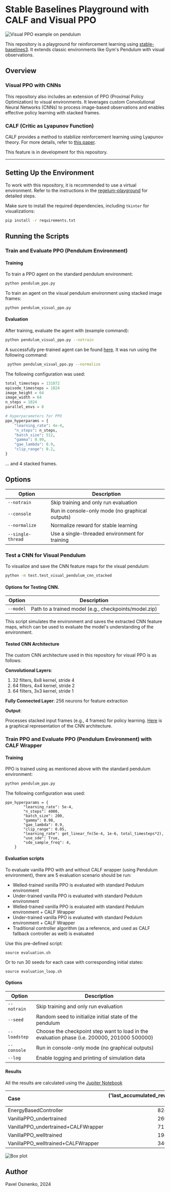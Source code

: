 # Stable Baselines Playground with CALF and Visual PPO

![Visual PPO example on pendulum](./gfx/ppo_visual_pendulum.gif)

This repository is a playground for reinforcement learning using [stable-baselines3](https://github.com/DLR-RM/stable-baselines3).
It extends classic environments like Gym's Pendulum with visual observations.

## Overview

### Visual PPO with CNNs
This repository also includes an extension of PPO (Proximal Policy Optimization) to visual environments. It leverages custom Convolutional Neural Networks (CNNs) to process image-based observations and enables effective policy learning with stacked frames.

### CALF (Critic as Lyapunov Function)
CALF provides a method to stabilize reinforcement learning using Lyapunov theory. For more details, refer to [this paper](https://arxiv.org/abs/2405.18118).

This feature is in development for this repository.

---

## Setting Up the Environment

To work with this repository, it is recommended to use a virtual environment. Refer to the instructions in the [regelum-playground](https://github.com/osinenkop/regelum-playground) for detailed steps.

Make sure to install the required dependencies, including `tkinter` for visualizations:

```bash
pip install -r requirements.txt
```

## Running the Scripts

### Train and Evaluate PPO (Pendulum Environment)

#### Training

To train a PPO agent on the standard pendulum environment:

```bash
python pendulum_ppo.py
```

To train an agent on the visual pendulum environment using stacked image frames:
    
```bash
python pendulum_visual_ppo.py
```

#### Evaluation
After training, evaluate the agent with (example command):

```bash
python pendulum_visual_ppo.py --notrain
```

A successfully pre-trained agent can be found [here](./workable_visual_PPO4pendulum.zip).
It was run using the following command:

```bash
 python pendulum_visual_ppo.py --normalize
```

The following configuration was used:

```python
total_timesteps = 131072
episode_timesteps = 1024
image_height = 64
image_width = 64
n_steps = 1024
parallel_envs = 8

# Hyperparameters for PPO
ppo_hyperparams = {
    "learning_rate": 4e-4,
    "n_steps": n_steps,
    "batch_size": 512,
    "gamma": 0.99,
    "gae_lambda": 0.9,
    "clip_range": 0.2,
}
```

... and 4 stacked frames.

## Options

Option | Description |
| ----- |  ----- |
| `--notrain` | Skip training and only run evaluation |
| `--console` | Run in console-only mode (no graphical outputs) |
| `--normalize` | Normalize reward for stable learning |
| `--single-thread` | Use a single-threaded environment for training |

### Test a CNN for Visual Pendulum

To visualize and save the CNN feature maps for the visual pendulum:

```bash
python -m test.test_visual_pendulum_cnn_stacked
```

#### Options for Testing CNN.

Option | Description |
| ----- |  ----- |
| `--model` | Path to a trained model (e.g., checkpoints/model.zip) |

This script simulates the environment and saves the extracted CNN feature maps, which can be used to evaluate the model's understanding of the environment.

#### Tested CNN Architecture

The custom CNN architecture used in this repository for visual PPO is as follows:

**Convolutional Layers**:

1. 32 filters, 8x8 kernel, stride 4
1. 64 filters, 4x4 kernel, stride 2
1. 64 filters, 3x3 kernel, stride 1

**Fully Connected Layer**:
256 neurons for feature extraction

**Output**:

Processes stacked input frames (e.g., 4 frames) for policy learning.
[Here](./gfx/CNN_architecture_PPO4Pendulum.png) is a graphical representation of the CNN architecture.

### Train PPO and Evaluate PPO (Pendulum Environment) with CALF Wrapper
#### Training
PPO is trained using as mentioned above with the standard pendulum environment:
```bash
python pendulum_ppo.py
```

The following configuration was used:

```
ppo_hyperparams = {
        "learning_rate": 5e-4,
        "n_steps": 4000,
        "batch_size": 200,
        "gamma": 0.98,
        "gae_lambda": 0.9,
        "clip_range": 0.05,
        "learning_rate": get_linear_fn(5e-4, 1e-6, total_timesteps*2),
        "use_sde": True,
        "sde_sample_freq": 4,
    }
```

#### Evaluation scripts
To evaluate vanilla PPO with and without CALF wrapper (using Pendulum environment), there are 5 evaluation scenario should be run:
- Welled-trained vanilla PPO is evaluated with standard Pedulum environment
- Under-trained vanilla PPO is evaluated with standard Pedulum environment
- Welled-trained vanilla PPO is evaluated with standard Pedulum environment + CALF Wrapper
- Under-trained vanilla PPO is evaluated with standard Pedulum environment + CALF Wrapper
- Traditional controller algorithm (as a reference, and used as CALF fallback controller as well) is evaluated
  
Use this pre-defined script:
```shell
source evaluation.sh
```
Or to run 30 seeds for each case with corresponding initial states:
```shell
source evaluation_loop.sh
```

#### Options

Option | Description |
| ----- |  ----- |
| `--notrain` | Skip training and only run evaluation |
| `--seed` | Random seed to initialize initial state of the pendulum |
| `--loadstep` | Choose the checkpoint step want to load in the evaluation phase (i.e. 200000, 201000 500000) |
| `--console` | Run in console-only mode (no graphical outputs) |
| `--log` | Enable logging and printing of simulation data |

#### Results
All the results are calculated using the [Jupiter Notebook](./notebooks/analysis.ipynb) 

| Case                                |   ('last_accumulated_reward', 'std') |   ('last_accumulated_reward', 'var') |   ('last_accumulated_reward', 'min') |   ('last_accumulated_reward', 'mean') |   ('last_accumulated_reward', 'median') |   ('last_accumulated_reward', 'max') |
|:------------------------------------|-------------------------------------:|-------------------------------------:|-------------------------------------:|--------------------------------------:|----------------------------------------:|-------------------------------------:|
| EnergyBasedController               |                              824.157 |                     679234           |                             -2935.31 |                             -1167.03  |                                -996.113 |                           -7.14436   |
| VanillaPPO_undertrained             |                             2600.24  |                          6.76126e+06 |                             -7583.16 |                             -2925.43  |                               -2754.4   |                          -13.2409    |
| VanillaPPO_undertrained+CALFWrapper |                              717.357 |                     514601           |                             -3967.2  |                              -368.948 |                                -194.519 |                           -7.2526    |
| VanillaPPO_welltrained              |                             1945.61  |                          3.78538e+06 |                             -7545.64 |                             -1020.94  |                                -146.102 |                           -0.0943505 |
| VanillaPPO_welltrained+CALFWrapper  |                              340.508 |                     115946           |                             -1249.81 |                              -308.321 |                                -134.906 |                           -6.92786   |

![Box plot](gfx/boxplot.png)
## Author

Pavel Osinenko, 2024

